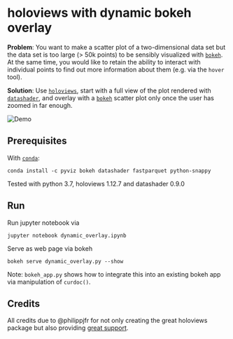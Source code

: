 # holoviews with dynamic bokeh overlay

**Problem**: You want to make a scatter plot of a two-dimensional data set but the data set
is too large (> 50k points) to be sensibly visualized with [`bokeh`](https://bokeh.org/).
At the same time, you would like to retain the ability to interact with individual points to find out more information about them (e.g. via the `hover` tool).

**Solution**: Use [`holoviews`](http://holoviews.org/), start with a full view of the plot rendered with [`datashader`](https://datashader.org/),
and overlay with a [`bokeh`](https://bokeh.org/) scatter plot only once the user has zoomed in far enough.

![Demo](https://i.ibb.co/mS7z89R/zoom.gif "Bokeh overlay appears upon zoom.")

## Prerequisites
With [`conda`](https://docs.conda.io/en/latest/):
```
conda install -c pyviz bokeh datashader fastparquet python-snappy
```

Tested with python 3.7, holoviews 1.12.7 and datashader 0.9.0

## Run
Run jupyter notebook via
```
jupyter notebook dynamic_overlay.ipynb
```

Serve as web page via bokeh
```
bokeh serve dynamic_overlay.py --show
```

Note: `bokeh_app.py` shows how to integrate this into an existing bokeh app
via manipulation of `curdoc()`.

## Credits

All credits due to @philippjfr for not only creating the great holoviews package but also providing [great support](https://discourse.holoviz.org/t/how-to-show-hide-overlay-depending-on-zoom-level/61/2).
